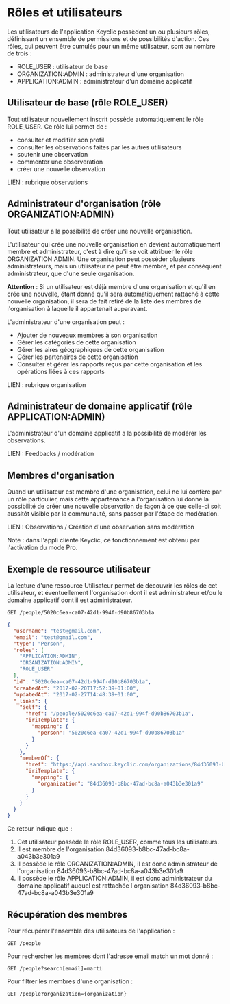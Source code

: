# Rôles et utilisateurs

Les utilisateurs de l'application Keyclic possèdent un ou plusieurs rôles, définissant un ensemble de permissions et de possibilités d'action. Ces rôles, qui peuvent être cumulés pour un même utilisateur, sont au nombre de trois :

- ROLE_USER : utilisateur de base
- ORGANIZATION:ADMIN : administrateur d'une organisation
- APPLICATION:ADMIN : administrateur d'un domaine applicatif

## Utilisateur de base (rôle ROLE_USER)

Tout utilisateur nouvellement inscrit possède automatiquement le rôle ROLE_USER. Ce rôle lui permet de :
- consulter et modifier son profil
- consulter les observations faites par les autres utilisateurs
- soutenir une observation
- commenter une observeration
- créer une nouvelle observation

LIEN : rubrique observations

## Administrateur d'organisation (rôle ORGANIZATION:ADMIN)

Tout utilisateur a la possibilité de créer une nouvelle organisation.

L'utilisateur qui crée une nouvelle organisation en devient automatiquement membre et administrateur, c'est à dire qu'il se voit attribuer le rôle ORGANIZATION:ADMIN. Une organisation peut posséder plusieurs administrateurs, mais un utilisateur ne peut être membre, et par conséquent administrateur, que d'une seule organisation.

**Attention** : Si un utilisateur est déjà membre d'une organisation et qu'il en crée une nouvelle, étant donné qu'il sera automatiquement rattaché à cette nouvelle organisation, il sera de fait retiré de la liste des membres de l'organisation à laquelle il appartenait auparavant.

L'administrateur d'une organisation peut :
- Ajouter de nouveaux membres à son organisation
- Gérer les catégories de cette organisation
- Gérer les aires géographiques de cette organisation
- Gérer les partenaires de cette organisation
- Consulter et gérer les rapports reçus par cette organisation et les opérations liées à ces rapports

LIEN : rubrique organisation

## Administrateur de domaine applicatif (rôle APPLICATION:ADMIN)

L'administrateur d'un domaine applicatif a la possibilité de modérer les observations.

LIEN : Feedbacks / modération

## Membres d'organisation

Quand un utilisateur est membre d'une organisation, celui ne lui confère par un rôle particulier, mais cette appartenance à l'organisation lui donne la possibilité de créer une nouvelle observation de façon à ce que celle-ci soit aussitôt visible par la communauté, sans passer par l'étape de modération.

LIEN : Observations / Création d'une observation sans modération

Note : dans l'appli cliente Keyclic, ce fonctionnement est obtenu par l'activation du mode Pro.

## Exemple de ressource utilisateur

La lecture d'une ressource Utilisateur permet de découvrir les rôles de cet utilisateur, et éventuellement l'organisation dont il est administrateur et/ou le domaine applicatif dont il est administrateur.

```
GET /people/5020c6ea-ca07-42d1-994f-d90b86703b1a
```

```json
{
  "username": "test@gmail.com",
  "email": "test@gmail.com",
  "type": "Person",
  "roles": [
    "APPLICATION:ADMIN",
    "ORGANIZATION:ADMIN",
    "ROLE_USER"
  ],
  "id": "5020c6ea-ca07-42d1-994f-d90b86703b1a",
  "createdAt": "2017-02-20T17:52:39+01:00",
  "updatedAt": "2017-02-27T14:48:39+01:00",
  "_links": {
    "self": {
      "href": "/people/5020c6ea-ca07-42d1-994f-d90b86703b1a",
      "iriTemplate": {
        "mapping": {
          "person": "5020c6ea-ca07-42d1-994f-d90b86703b1a"
        }
      }
    },
    "memberOf": {
      "href": "https://api.sandbox.keyclic.com/organizations/84d36093-b8bc-47ad-bc8a-a043b3e301a9",
      "iriTemplate": {
        "mapping": {
          "organization": "84d36093-b8bc-47ad-bc8a-a043b3e301a9"
        }
      }
    }
  }
}
```

Ce retour indique que :

1. Cet utilisateur possède le rôle ROLE_USER, comme tous les utilisateurs.
2. Il est membre de l'organisation 84d36093-b8bc-47ad-bc8a-a043b3e301a9
3. Il possède le rôle ORGANIZATION:ADMIN, il est donc administrateur de l'organisation 84d36093-b8bc-47ad-bc8a-a043b3e301a9
4. Il possède le rôle APPLICATION:ADMIN, il est donc administrateur du domaine applicatif auquel est rattachée l'organisation 84d36093-b8bc-47ad-bc8a-a043b3e301a9

## Récupération des membres

Pour récupérer l'ensemble des utilisateurs de l'application :

```
GET /people
```

Pour rechercher les membres dont l'adresse email match un mot donné :

```
GET /people?search[email]=marti
```

Pour filtrer les membres d'une organisation :

```
GET /people?organization={organization}
```


















